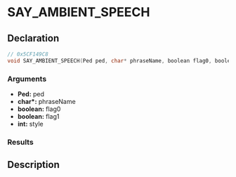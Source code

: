 # SAY_AMBIENT_SPEECH

## Declaration
```cpp
// 0x5CF149C8
void SAY_AMBIENT_SPEECH(Ped ped, char* phraseName, boolean flag0, boolean flag1, int style);
```

### Arguments
- **Ped:** ped
- **char\*:** phraseName
- **boolean:** flag0
- **boolean:** flag1
- **int:** style

### Results

## Description
